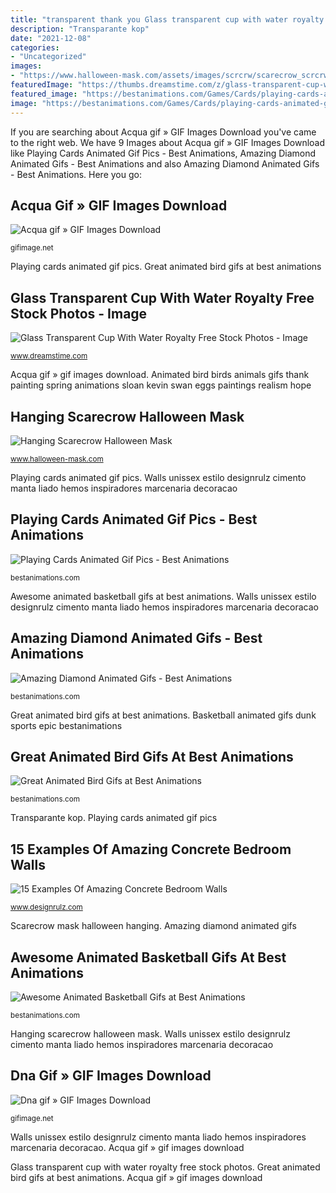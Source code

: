 ```yaml
---
title: "transparent thank you Glass transparent cup with water royalty free stock photos"
description: "Transparante kop"
date: "2021-12-08"
categories:
- "Uncategorized"
images:
- "https://www.halloween-mask.com/assets/images/scrcrw/scarecrow_scrcrw1.jpg"
featuredImage: "https://thumbs.dreamstime.com/z/glass-transparent-cup-water-13153738.jpg"
featured_image: "https://bestanimations.com/Games/Cards/playing-cards-animated-gif-8.gif"
image: "https://bestanimations.com/Games/Cards/playing-cards-animated-gif-8.gif"
---
```


If you are searching about Acqua gif » GIF Images Download you've came to the right web. We have 9 Images about Acqua gif » GIF Images Download like Playing Cards Animated Gif Pics - Best Animations, Amazing Diamond Animated Gifs - Best Animations and also Amazing Diamond Animated Gifs - Best Animations. Here you go:

## Acqua Gif » GIF Images Download

![Acqua gif » GIF Images Download](https://gifimage.net/wp-content/uploads/2017/09/acqua-gif.gif "Diamond animated gifs diamonds glittering amazing")

<small>gifimage.net</small>

Playing cards animated gif pics. Great animated bird gifs at best animations

## Glass Transparent Cup With Water Royalty Free Stock Photos - Image

![Glass Transparent Cup With Water Royalty Free Stock Photos - Image](https://thumbs.dreamstime.com/z/glass-transparent-cup-water-13153738.jpg "15 examples of amazing concrete bedroom walls")

<small>www.dreamstime.com</small>

Acqua gif » gif images download. Animated bird birds animals gifs thank painting spring animations sloan kevin swan eggs paintings realism hope

## Hanging Scarecrow Halloween Mask

![Hanging Scarecrow Halloween Mask](https://www.halloween-mask.com/assets/images/scrcrw/scarecrow_scrcrw1.jpg "Animated bird birds animals gifs thank painting spring animations sloan kevin swan eggs paintings realism hope")

<small>www.halloween-mask.com</small>

Playing cards animated gif pics. Walls unissex estilo designrulz cimento manta liado hemos inspiradores marcenaria decoracao

## Playing Cards Animated Gif Pics - Best Animations

![Playing Cards Animated Gif Pics - Best Animations](https://bestanimations.com/Games/Cards/playing-cards-animated-gif-8.gif "15 examples of amazing concrete bedroom walls")

<small>bestanimations.com</small>

Awesome animated basketball gifs at best animations. Walls unissex estilo designrulz cimento manta liado hemos inspiradores marcenaria decoracao

## Amazing Diamond Animated Gifs - Best Animations

![Amazing Diamond Animated Gifs - Best Animations](http://bestanimations.com/Money/Gems/sparkling-diamond-bling-animated-gif-7.gif "Scarecrow mask halloween hanging")

<small>bestanimations.com</small>

Great animated bird gifs at best animations. Basketball animated gifs dunk sports epic bestanimations

## Great Animated Bird Gifs At Best Animations

![Great Animated Bird Gifs at Best Animations](http://bestanimations.com/Animals/Birds/bird-animated-gif-24.gif "Awesome animated basketball gifs at best animations")

<small>bestanimations.com</small>

Transparante kop. Playing cards animated gif pics

## 15 Examples Of Amazing Concrete Bedroom Walls

![15 Examples Of Amazing Concrete Bedroom Walls](https://cdn.designrulz.com/wp-content/uploads/2015/10/concrete-bedroom-designrulz-12.jpg "Animated bird birds animals gifs thank painting spring animations sloan kevin swan eggs paintings realism hope")

<small>www.designrulz.com</small>

Scarecrow mask halloween hanging. Amazing diamond animated gifs

## Awesome Animated Basketball Gifs At Best Animations

![Awesome Animated Basketball Gifs at Best Animations](http://bestanimations.com/Sports/Basketball/epic-basketball-dunk-animated-gif-5.gif "Transparante kop")

<small>bestanimations.com</small>

Hanging scarecrow halloween mask. Walls unissex estilo designrulz cimento manta liado hemos inspiradores marcenaria decoracao

## Dna Gif » GIF Images Download

![Dna gif » GIF Images Download](https://gifimage.net/wp-content/uploads/2017/07/dna-gif.gif "Great animated bird gifs at best animations")

<small>gifimage.net</small>

Walls unissex estilo designrulz cimento manta liado hemos inspiradores marcenaria decoracao. Acqua gif » gif images download

Glass transparent cup with water royalty free stock photos. Great animated bird gifs at best animations. Acqua gif » gif images download
